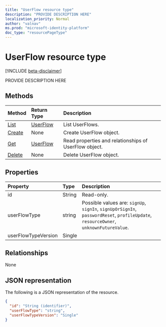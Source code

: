```yaml
---
title: "UserFlow resource type"
description: "PROVIDE DESCRIPTION HERE"
localization_priority: Normal
author: "valnav"
ms.prod: "microsoft-identity-platform"
doc_type: "resourcePageType"
---
```


# UserFlow resource type

[!INCLUDE [beta-disclaimer](../../includes/beta-disclaimer.md)]

PROVIDE DESCRIPTION HERE

## Methods

| Method       | Return Type | Description |
|:-------------|:------------|:------------|
| [List](../api/identityuserflow-list.md) | [UserFlow](identityuserflow.md) | List UserFlows. |
| [Create](../api/identityuserflow-post-userflows.md) | None | Create UserFlow object. |
| [Get](../api/identityuserflow-get.md) | [UserFlow](identityuserflow.md) | Read properties and relationships of UserFlow object. |
| [Delete](../api/identityuserflow-delete.md) | None | Delete UserFlow object. |

## Properties

| Property     | Type        | Description |
|:-------------|:------------|:------------|
|id|String| Read-only.|
|userFlowType|string| Possible values are: `signUp`, `signIn`, `signUpOrSignIn`, `passwordReset`, `profileUpdate`, `resourceOwner`, `unknownFutureValue`.|
|userFlowTypeVersion|Single||

## Relationships

None

## JSON representation

The following is a JSON representation of the resource.

<!-- {
  "blockType": "resource",
  "optionalProperties": [

  ],
  "@odata.type": "microsoft.graph.UserFlow",
  "baseType": "",
  "keyProperty": "id"
}-->

```json
{
  "id": "String (identifier)",
  "userFlowType": "string",
  "userFlowTypeVersion": "Single"
}
```

<!-- uuid: 16cd6b66-4b1a-43a1-adaf-3a886856ed98
2019-02-04 14:57:30 UTC -->
<!-- {
  "type": "#page.annotation",
  "description": "UserFlow resource",
  "keywords": "",
  "section": "documentation",
  "tocPath": ""
}-->
